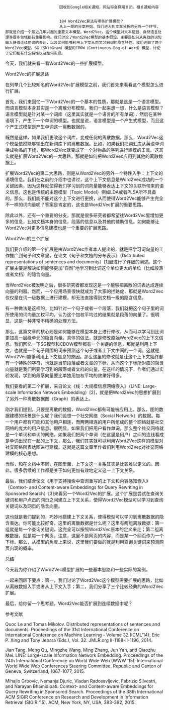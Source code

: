 
                            
                            因收到Google相关通知，网站将会择期关闭。相关通知内容
                            
                            
                            104 Word2Vec算法有哪些扩展模型？
                            从上一期的分享开始，我们进入到文本分析的另外一个环节，那就是介绍一个最近几年兴起的重要文本模型，Word2Vec。这个模型对文本挖掘、自然语言处理等很多领域都有重要影响。我们讨论了Word2Vec模型的基本假设，主要是如何从离散的词包输入获得连续的词的表达，以及如何能够利用上下文从而学习到词的隐含特性。我们还聊了两个Word2Vec模型，SG（SkipGram）模型和CBOW（Continuous-Bag-of-Word）模型，讨论了它们都有什么特性以及如何实现。

今天，我们就来看一看Word2Vec的一些扩展模型。

Word2Vec的扩展思路

在列举几个比较知名的Word2Vec扩展模型之前，我们首先来看看这个模型怎么进行扩展。

首先，我们来回忆一下Word2Vec的一个基本的性质，那就是这是一个语言模型。而语言模型本身其实是一个离散分布模型。我们一起来想一想，什么是语言模型？语言模型就是针对某一个词库（这里其实就是一个语言的所有单词），然后在某种语境下，产生下一个单词的模型。也就是说，语言模型是一个产生式模型，而且这个产生式模型是产生单词这一离散数据的。

既然是这样，如果我们更改这个词库，变成任何的离散数据，那么，Word2Vec这个模型依然能够输出在新词库下的离散数据。比如，如果我们把词汇库从英语单词换成物品的下标，那Word2Vec就变成了一个对物品的序列进行建模的工具。这其实就是扩展Word2Vec的一大思路，那就是如何把Word2Vec应用到其他的离散数据上。

扩展Word2Vec的第二大思路，则是从Word2Vec的另外一个特性入手：上下文的语境信息。我们在之前的介绍中也讲过，这个上下文信息是Word2Vec成功的一个关键因素，因为这样就使得我们学习到的词向量能够表达上下文的关联所带来的语义信息。这也是传统的主题模型（Topic Model）例如LDA或者PLSA所不具备的。那么，我们能不能对这个上下文进行更换，从而使得Word2Vec能够产生完全不一样的词向量呢？答案是肯定的，这也是Word2Vec扩展的重要思路。

除此以外，还有一个重要的分支，那就是很多研究者都希望往Word2Vec里增加更多的信息，比如文档本身的信息，段落的信息以及其他的辅助信息。如何能够让Word2Vec对更多信息建模也是一个重要的扩展思路。

Word2Vec的三个扩展

我们要介绍的第一个扩展是由Word2Vec作者本人提出的，就是把学习词向量的工作推广到句子和文章里，在论文《句子和文档的分布表示》（Distributed representations of sentences and documents）[1]里进行了详细的阐述。这个扩展主要是解决如何能够更加“自然”地学习到比词这个单位更大的单位（比如段落或者文档）的隐含向量。

当Word2Vec被发明之后，很多研究者都发现这是一个能够把离散的词表达成连续向量的利器。然而，一个应用场景很快就成为了大家的拦路虎，那就是Word2Vec仅仅是在词一级数据上进行建模，却无法直接得到文档一级的隐含信息。

有一种做法是这样的，比如针对一个句子或者一个段落，我们就把这个句子里的词所使用的词向量加权平均，认为这个加权平均过的结果就是段落的向量了。很明显，这是一种非常不精确的处理方法。

那么，这篇文章的核心则是如何能够在模型本身上进行修改，从而可以学习到比词更加高一层级单元的隐含向量。具体的做法，就是修改原始Word2Vec的上下文信息。我们回忆一下SG模型和CBOW模型都有一个关键的信息，那就是利用上下文，也就是一个句子周围的词来预测这个句子或者上下文中间的一个词。这就是Word2Vec能够利用上下文信息的原因。那么这里的修改就是让这个上下文始终都有一个特殊的字符，也就是当前段落或者文章的下标，从而这个下标所对应的隐含向量就是我们所要学习到的段落或者文档的向量。在这样的情况下，作者们通过实验发现，学到的段落向量要比单独用加权平均的效果好得多。

我们要看的第二个扩展，来自论文《线：大规模信息网络嵌入》（LINE: Large-scale Information Network Embedding）[2]，就是把Word2Vec的思想扩展到了另外一种离散数据图（Graph）的表达上。

刚才我们提到，只要是离散的数据，Word2Vec都有可能被应用上。那么，图的数据建模的场景是什么呢？我们设想一个社交网络（Social Network）的数据。每一个用户都有可能和其他用户相连，而两两相连的用户所组成的整个网络就是社交网络的庞大的用户信息。很明显，如果我们把用户看作单词，那么整个社交网络就是一个单词和单词的网络。如果我们把两个单词（在这里是用户）之间的连线看成是单词出现在一起的上下文，那么，我们其实就可以利用Word2Vec这样的模型对社交网络所表达图进行建模。这就是这篇文章里作者们利用Word2Vec对社交网络建模的核心思想。

当然，和在文档中不同，在图里面，上下文这一关系其实是比较难以定义的。因此，很多后续的工作都是关于如何更加有效地定义这一上下文关系。

最后，我们结合论文《用于支持搜索中查询重写的上下文和内容感知嵌入》（Context- and Content-aware Embeddings for Query Rewriting in Sponsored Search）[3]来看另一个Word2Vec的扩展。这个扩展是尝试在查询关键词和用户点击的网页之间建立上下文关系，使得Word2Vec模型可以学习到查询关键词以及网页的隐含向量。

这也就是我们提到的，巧妙地搭建上下文关系，使得模型可以学习到离散数据的隐含表达。你可能比较好奇，这里的离散数据是什么呢？这里有两组离散数据：第一组就是每一个查询关键词，这完全可以按照Word2Vec原本的定义来走；第二组离散数据，就是每一个网页。注意，这里不是网页的内容，而是某一个网页作为一个下标。那么，从模型的角度上来说，这里我们要做的就是利用查询关键词来预测网页出现的概率。

总结

今天我为你介绍了Word2Vec模型扩展的一些基本思路和一些实际的案例。

一起来回顾下要点：第一，我们讨论了Word2Vec这个模型需要扩展的思路，比如从离散数据入手或者从上下文入手；第二，我们分享了三个比较经典的Word2Vec扩展。

最后，给你留一个思考题，Word2Vec能否扩展到连续数据中呢？

参考文献


Quoc Le and Tomas Mikolov. Distributed representations of sentences and documents. Proceedings of the 31st International Conference on International Conference on Machine Learning - Volume 32 (ICML’14), Eric P. Xing and Tony Jebara (Eds.), Vol. 32. JMLR.org II-1188-II-1196, 2014.

Jian Tang, Meng Qu, Mingzhe Wang, Ming Zhang, Jun Yan, and Qiaozhu Mei. LINE: Large-scale Information Network Embedding. Proceedings of the 24th International Conference on World Wide Web (WWW ‘15). International World Wide Web Conferences Steering Committee, Republic and Canton of Geneva, Switzerland, 1067-1077, 2015.

Mihajlo Grbovic, Nemanja Djuric, Vladan Radosavljevic, Fabrizio Silvestri, and Narayan Bhamidipati. Context- and Content-aware Embeddings for Query Rewriting in Sponsored Search. Proceedings of the 38th International ACM SIGIR Conference on Research and Development in Information Retrieval (SIGIR ‘15). ACM, New York, NY, USA, 383-392, 2015.


                        
                        
                            